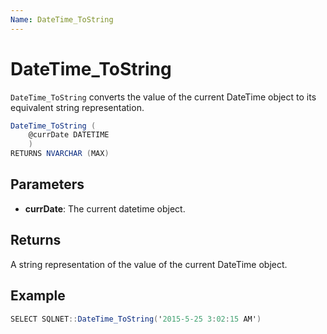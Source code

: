 ```yaml
---
Name: DateTime_ToString
---
```


# DateTime_ToString

`DateTime_ToString` converts the value of the current DateTime object to its equivalent string representation.

```csharp
DateTime_ToString (
	@currDate DATETIME
	)
RETURNS NVARCHAR (MAX)
```

## Parameters

 - **currDate**: The current datetime object.

## Returns

A string representation of the value of the current DateTime object.

## Example

```csharp
SELECT SQLNET::DateTime_ToString('2015-5-25 3:02:15 AM')
```

